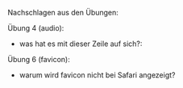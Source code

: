 Nachschlagen aus den Übungen:

Übung 4 (audio):
- was hat es mit dieser Zeile auf sich?:
        <meta http-equiv="X-UA-Compatible" content="IE-edge">

Übung 6 (favicon):
- warum wird favicon nicht bei Safari angezeigt?